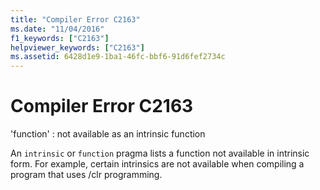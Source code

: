 ```yaml
---
title: "Compiler Error C2163"
ms.date: "11/04/2016"
f1_keywords: ["C2163"]
helpviewer_keywords: ["C2163"]
ms.assetid: 6428d1e9-1ba1-46fc-bbf6-91d6fef2734c
---
```

# Compiler Error C2163

'function' : not available as an intrinsic function

An `intrinsic` or `function` pragma lists a function not available in intrinsic form. For example, certain intrinsics are not available when compiling a program that uses /clr programming.
